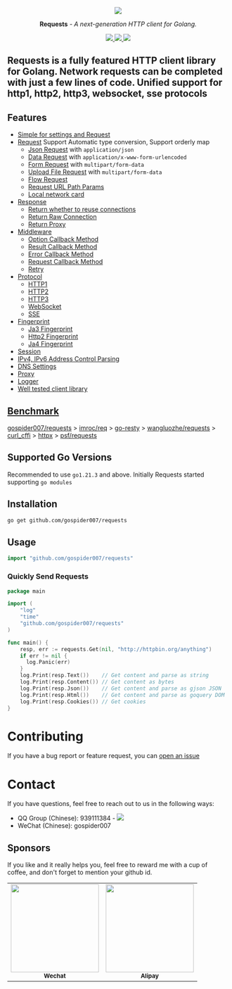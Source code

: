 <p align="center">
  <a href="https://github.com/gospider007/requests"><img src="https://go.dev/images/favicon-gopher.png"></a>
</p>
<p align="center"><strong>Requests</strong> <em>- A next-generation HTTP client for Golang.</em></p>
<p align="center">
<a href="https://github.com/gospider007/requests">
    <img src="https://img.shields.io/github/last-commit/gospider007/requests">
</a>
<a href="https://github.com/gospider007/requests">
    <img src="https://img.shields.io/badge/build-passing-brightgreen">
</a>
<a href="https://github.com/gospider007/requests">
    <img src="https://img.shields.io/badge/language-golang-brightgreen">
</a>
</p>

Requests is a fully featured HTTP client library for Golang. Network requests can be completed with just a few lines of code. Unified support for http1, http2, http3, websocket, sse protocols
---
## Features
  * [Simple for settings and Request](https://github.com/gospider007/requests#quickly-send-requests)
  * [Request](https://github.com/gospider007/requests/tree/master/test/request) Support Automatic type conversion, Support orderly map
    * [Json Request](https://github.com/gospider007/requests/blob/master/test/request/json_test.go) with `application/json`
    * [Data Request](https://github.com/gospider007/requests/blob/master/test/request/data_test.go) with `application/x-www-form-urlencoded`
    * [Form Request](https://github.com/gospider007/requests/blob/master/test/request/form_test.go) with `multipart/form-data`
    * [Upload File Request](https://github.com/gospider007/requests/blob/master/test/request/file_test.go) with `multipart/form-data`
    * [Flow Request](https://github.com/gospider007/requests/blob/master/test/request/stream_test.go)
    * [Request URL Path Params](https://github.com/gospider007/requests/blob/master/test/request/params_test.go)
    * [Local network card](https://github.com/gospider007/requests/blob/master/test/request/localAddr_test.go)
  * [Response](https://github.com/gospider007/requests/tree/master/test/response)
    * [Return whether to reuse connections](https://github.com/gospider007/requests/blob/master/test/response/isNewConn_test.go)
    * [Return Raw Connection](https://github.com/gospider007/requests/blob/master/test/response/rawConn_test.go)
    * [Return Proxy](https://github.com/gospider007/requests/blob/master/test/response/useProxy_test.go)
  * [Middleware](https://github.com/gospider007/requests/tree/master/test/middleware)
    * [Option Callback Method](https://github.com/gospider007/requests/blob/master/test/middleware/optionltCallBack_test.go)
    * [Result Callback Method](https://github.com/gospider007/requests/blob/master/test/middleware/resultCallBack_test.go)
    * [Error Callback Method](https://github.com/gospider007/requests/blob/master/test/middleware/errCallBack_test.go)
    * [Request Callback Method](https://github.com/gospider007/requests/blob/master/test/middleware/requestCallback_test.go)
    * [Retry](https://github.com/gospider007/requests/blob/master/test/middleware/try_test.go)
  * [Protocol](https://github.com/gospider007/requests/tree/master/test/protocol)
    * [HTTP1](https://github.com/gospider007/requests/blob/master/test/protocol/http1_test.go)
    * [HTTP2](https://github.com/gospider007/requests/blob/master/test/protocol/http2_test.go)
    * [HTTP3](https://github.com/gospider007/requests/blob/master/test/protocol/http3_test.go)
    * [WebSocket](https://github.com/gospider007/requests/blob/master/test/protocol/websocket_test.go)
    * [SSE](https://github.com/gospider007/requests/blob/master/test/protocol/sse_test.go)
  * [Fingerprint](https://github.com/gospider007/requests/tree/master/test/fingerprint)
    * [Ja3 Fingerprint](https://github.com/gospider007/requests/blob/master/test/fingerprint/ja3_test.go)
    * [Http2 Fingerprint](https://github.com/gospider007/requests/blob/master/test/fingerprint/http2_test.go)
    * [Ja4 Fingerprint](https://github.com/gospider007/requests/blob/master/test/fingerprint/ja4_test.go)
  * [Session](https://github.com/gospider007/requests/blob/master/test/session_test.go)
  * [IPv4, IPv6 Address Control Parsing](https://github.com/gospider007/requests/blob/master/test/addType_test.go)
  * [DNS Settings](https://github.com/gospider007/requests/blob/master/test/dns_test.go)
  * [Proxy](https://github.com/gospider007/requests/blob/master/test/proxy_test.go)
  * [Logger](https://github.com/gospider007/requests/blob/master/test/logger/logger_test.go)
  * [Well tested client library](https://github.com/gospider007/requests/tree/master/test)
## [Benchmark](https://github.com/gospider007/benchmark)
[gospider007/requests](https://github.com/gospider007/requests) > [imroc/req](github.com/imroc/req) > [go-resty](github.com/go-resty/resty) > [wangluozhe/requests](github.com/wangluozhe/requests) > [curl_cffi](https://github.com/yifeikong/curl_cffi) > [httpx](https://github.com/encode/httpx) > [psf/requests](https://github.com/psf/requests)
## Supported Go Versions
Recommended to use `go1.21.3` and above.
Initially Requests started supporting `go modules`

## Installation

```bash
go get github.com/gospider007/requests
```
## Usage
```go
import "github.com/gospider007/requests"
```
### Quickly Send Requests
```go
package main

import (
	"log"
	"time"
	"github.com/gospider007/requests"
)

func main() {
    resp, err := requests.Get(nil, "http://httpbin.org/anything")
    if err != nil {
      log.Panic(err)
    }
    log.Print(resp.Text())    // Get content and parse as string
    log.Print(resp.Content()) // Get content as bytes
    log.Print(resp.Json())    // Get content and parse as gjson JSON
    log.Print(resp.Html())    // Get content and parse as goquery DOM
    log.Print(resp.Cookies()) // Get cookies
}
```

# Contributing
If you have a bug report or feature request, you can [open an issue](../../issues/new)
# Contact
If you have questions, feel free to reach out to us in the following ways:
* QQ Group (Chinese): 939111384 - <a href="http://qm.qq.com/cgi-bin/qm/qr?_wv=1027&k=yI72QqgPExDqX6u_uEbzAE_XfMW6h_d3&jump_from=webapi"><img src="https://pub.idqqimg.com/wpa/images/group.png"></a>
* WeChat (Chinese): gospider007

## Sponsors
If you like and it really helps you, feel free to reward me with a cup of coffee, and don't forget to mention your github id.
<table>
    <tr>
        <td align="center">
            <img src="https://github.com/gospider007/tools/blob/master/play/wx.jpg?raw=true" height="200px" width="200px"   alt=""/>
            <br />
            <sub><b>Wechat</b></sub>
        </td>
        <td align="center">
            <img src="https://github.com/gospider007/tools/blob/master/play/qq.jpg?raw=true" height="200px" width="200px"   alt=""/>
            <br />
            <sub><b>Alipay</b></sub>
        </td>
    </tr>
</table>